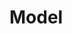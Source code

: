 # Model




[//]: # ()
[//]: # ()
[//]: # (What is additional probabilistic output?)

[//]: # ()
[//]: # (What is metric?)

[//]: # ()
[//]: # (What is suggestion type?)

[//]: # ()
[//]: # (What is retraining cost?)

[//]: # ()
[//]: # (What is retraining trigger?)